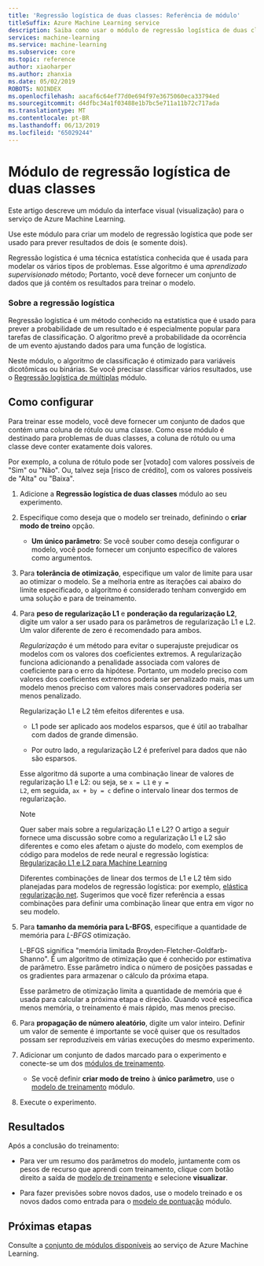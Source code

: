 ```yaml
---
title: 'Regressão logística de duas classes: Referência de módulo'
titleSuffix: Azure Machine Learning service
description: Saiba como usar o módulo de regressão logística de duas classes no serviço Azure Machine Learning para criar um modelo de regressão logística que pode ser usado para prever resultados de dois (e somente dois).
services: machine-learning
ms.service: machine-learning
ms.subservice: core
ms.topic: reference
author: xiaoharper
ms.author: zhanxia
ms.date: 05/02/2019
ROBOTS: NOINDEX
ms.openlocfilehash: aacaf6c64ef77d0e694f97e3675060eca33794ed
ms.sourcegitcommit: d4dfbc34a1f03488e1b7bc5e711a11b72c717ada
ms.translationtype: MT
ms.contentlocale: pt-BR
ms.lasthandoff: 06/13/2019
ms.locfileid: "65029244"
---
```

# <a name="two-class-logistic-regression-module"></a>Módulo de regressão logística de duas classes

Este artigo descreve um módulo da interface visual (visualização) para o serviço de Azure Machine Learning.

Use este módulo para criar um modelo de regressão logística que pode ser usado para prever resultados de dois (e somente dois). 

Regressão logística é uma técnica estatística conhecida que é usada para modelar os vários tipos de problemas. Esse algoritmo é uma *aprendizado supervisionado* método;  Portanto, você deve fornecer um conjunto de dados que já contém os resultados para treinar o modelo.  

### <a name="about-logistic-regression"></a>Sobre a regressão logística  

Regressão logística é um método conhecido na estatística que é usado para prever a probabilidade de um resultado e é especialmente popular para tarefas de classificação. O algoritmo prevê a probabilidade da ocorrência de um evento ajustando dados para uma função de logística.
  
Neste módulo, o algoritmo de classificação é otimizado para variáveis dicotômicas ou binárias. Se você precisar classificar vários resultados, use o [Regressão logística de múltiplas](./multiclass-logistic-regression.md) módulo.

##  <a name="how-to-configure"></a>Como configurar  

Para treinar esse modelo, você deve fornecer um conjunto de dados que contém uma coluna de rótulo ou uma classe. Como esse módulo é destinado para problemas de duas classes, a coluna de rótulo ou uma classe deve conter exatamente dois valores. 

Por exemplo, a coluna de rótulo pode ser [votado] com valores possíveis de "Sim" ou "Não". Ou, talvez seja [risco de crédito], com os valores possíveis de "Alta" ou "Baixa". 
  
1.  Adicione a **Regressão logística de duas classes** módulo ao seu experimento.  
  
2.  Especifique como deseja que o modelo ser treinado, definindo o **criar modo de treino** opção.  
  
    -   **Um único parâmetro**: Se você souber como deseja configurar o modelo, você pode fornecer um conjunto específico de valores como argumentos.  
  
3.  Para **tolerância de otimização**, especifique um valor de limite para usar ao otimizar o modelo. Se a melhoria entre as iterações cai abaixo do limite especificado, o algoritmo é considerado tenham convergido em uma solução e para de treinamento.  
  
4.  Para **peso de regularização L1** e **ponderação da regularização L2**, digite um valor a ser usado para os parâmetros de regularização L1 e L2. Um valor diferente de zero é recomendado para ambos.  
  
     *Regularização* é um método para evitar o superajuste prejudicar os modelos com os valores dos coeficientes extremos. A regularização funciona adicionando a penalidade associada com valores de coeficiente para o erro da hipótese. Portanto, um modelo preciso com valores dos coeficientes extremos poderia ser penalizado mais, mas um modelo menos preciso com valores mais conservadores poderia ser menos penalizado.  
  
     Regularização L1 e L2 têm efeitos diferentes e usa.  
  
    -   L1 pode ser aplicado aos modelos esparsos, que é útil ao trabalhar com dados de grande dimensão.  
  
    -   Por outro lado, a regularização L2 é preferível para dados que não são esparsos.  
  
     Esse algoritmo dá suporte a uma combinação linear de valores de regularização L1 e L2: ou seja, se <code>x = L1</code> e <code>y = L2</code>, em seguida, <code>ax + by = c</code> define o intervalo linear dos termos de regularização.  
  
    > [!NOTE]
    >  Quer saber mais sobre a regularização L1 e L2? O artigo a seguir fornece uma discussão sobre como a regularização L1 e L2 são diferentes e como eles afetam o ajuste do modelo, com exemplos de código para modelos de rede neural e regressão logística:  [Regularização L1 e L2 para Machine Learning](https://msdn.microsoft.com/magazine/dn904675.aspx)  
    >
    > Diferentes combinações de linear dos termos de L1 e L2 têm sido planejadas para modelos de regressão logística: por exemplo, [elástica regularização net](https://wikipedia.org/wiki/Elastic_net_regularization). Sugerimos que você fizer referência a essas combinações para definir uma combinação linear que entra em vigor no seu modelo.
      
5.  Para **tamanho da memória para L-BFGS**, especifique a quantidade de memória para *L-BFGS* otimização.  
  
     L-BFGS significa "memória limitada Broyden-Fletcher-Goldfarb-Shanno". É um algoritmo de otimização que é conhecido por estimativa de parâmetro. Esse parâmetro indica o número de posições passadas e os gradientes para armazenar o cálculo da próxima etapa.  
  
     Esse parâmetro de otimização limita a quantidade de memória que é usada para calcular a próxima etapa e direção. Quando você especifica menos memória, o treinamento é mais rápido, mas menos preciso.  
  
6.  Para **propagação de número aleatório**, digite um valor inteiro. Definir um valor de semente é importante se você quiser que os resultados possam ser reproduzíveis em várias execuções do mesmo experimento.  
  
  
8. Adicionar um conjunto de dados marcado para o experimento e conecte-se um dos [módulos de treinamento](module-reference.md).  
  
    -   Se você definir **criar modo de treino** à **único parâmetro**, use o [modelo de treinamento](./train-model.md) módulo.  
  
9. Execute o experimento.  
  
## <a name="results"></a>Resultados

Após a conclusão do treinamento:

+ Para ver um resumo dos parâmetros do modelo, juntamente com os pesos de recurso que aprendi com treinamento, clique com botão direito a saída de [modelo de treinamento](./train-model.md) e selecione **visualizar**.   
  
+ Para fazer previsões sobre novos dados, use o modelo treinado e os novos dados como entrada para o [modelo de pontuação](./score-model.md) módulo. 


## <a name="next-steps"></a>Próximas etapas

Consulte a [conjunto de módulos disponíveis](module-reference.md) ao serviço de Azure Machine Learning. 